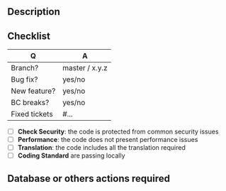 # <!-- TITLE -->

## Description

<!-- Please describe -->

## Checklist

| Q             | A
| ------------- | ---
| Branch?       | master / x.y.z
| Bug fix?      | yes/no
| New feature?  | yes/no
| BC breaks?    | yes/no
| Fixed tickets | #... <!-- #-prefixed issue number(s), if any -->

<!-- Remove lines and paragraphs when non-applicable or not relevant -->

- [ ] **Check Security**: the code is protected from common security issues
- [ ] **Performance**: the code does not present performance issues
- [ ] **Translation**: the code includes all the translation required
- [ ] **Coding Standard** are passing locally

## Database or others actions required

<!-- 
    Please describe actions required for deploy:
        - change in the DB
        - script to run
        - action in the Back Office
        - something else? 
-->

<!-- Remove/replace comments -->
